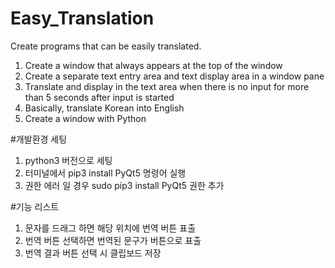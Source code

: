 # Easy_Translation
Create programs that can be easily translated.

1. Create a window that always appears at the top of the window
2. Create a separate text entry area and text display area in a window pane
3. Translate and display in the text area when there is no input for more than 5 seconds after input is started
4. Basically, translate Korean into English
5. Create a window with Python


#개발환경 세팅
1. python3 버전으로 세팅
2. 터미널에서 pip3 install PyQt5 명령어 실행
3. 권한 에러 일 경우 sudo pip3 install PyQt5 권한 추가

#기능 리스트
1. 문자를 드래그 하면 해당 위치에 번역 버튼 표출
2. 번역 버튼 선택하면 번역된 문구가 버튼으로 표출
3. 번역 결과 버튼 선택 시 클립보드 저장